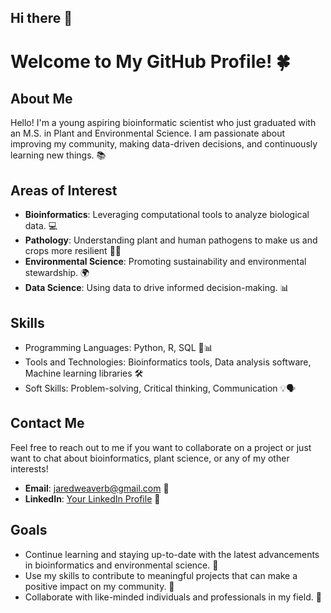 ## Hi there 👋

# Welcome to My GitHub Profile! 🍀

## About Me

Hello! I'm a young aspiring bioinformatic scientist who just graduated with an M.S. in Plant and Environmental Science. I am passionate about improving my community, making data-driven decisions, and continuously learning new things. 📚

## Areas of Interest

- **Bioinformatics**: Leveraging computational tools to analyze biological data. 💻
- **Pathology**: Understanding plant and human pathogens to make us and crops more resilient 💪🏻
- **Environmental Science**: Promoting sustainability and environmental stewardship. 🌍
- **Data Science**: Using data to drive informed decision-making. 📊

## Skills

- Programming Languages: Python, R, SQL 🐍📊
- Tools and Technologies: Bioinformatics tools, Data analysis software, Machine learning libraries 🛠️
- Soft Skills: Problem-solving, Critical thinking, Communication 💡🗣️

## Contact Me

Feel free to reach out to me if you want to collaborate on a project or just want to chat about bioinformatics, plant science, or any of my other interests!

- **Email**: jaredweaverb@gmail.com 📧
- **LinkedIn**: [Your LinkedIn Profile](https://www.linkedin.com/in/jared-bweaver) 🔗

## Goals

- Continue learning and staying up-to-date with the latest advancements in bioinformatics and environmental science. 📖
- Use my skills to contribute to meaningful projects that can make a positive impact on my community. 🌟
- Collaborate with like-minded individuals and professionals in my field. 🤝
